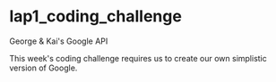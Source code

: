 # lap1_coding_challenge
George &amp; Kai's Google API

This week's coding challenge requires us to create our own simplistic version of Google.
